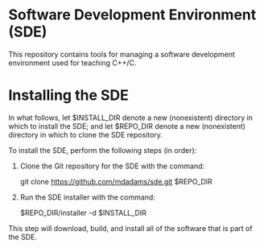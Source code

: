 Software Development Environment (SDE)
======================================

This repository contains tools for managing a software development
environment used for teaching C++/C.

Installing the SDE
==================

In what follows, let $INSTALL_DIR denote a new (nonexistent) directory in
which to install the SDE; and let $REPO_DIR denote a new (nonexistent)
directory in which to clone the SDE repository.

To install the SDE, perform the following steps (in order):

1) Clone the Git repository for the SDE with the command:

    git clone https://github.com/mdadams/sde.git $REPO_DIR

2) Run the SDE installer with the command:

    $REPO_DIR/installer -d $INSTALL_DIR

This step will download, build, and install all of the software
that is part of the SDE.
